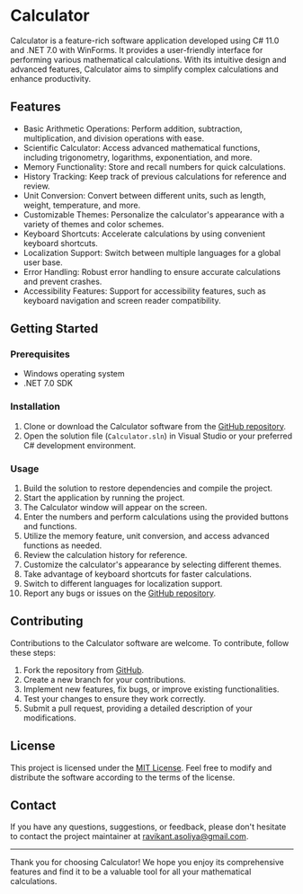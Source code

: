 # Calculator

Calculator is a feature-rich software application developed using C# 11.0 and .NET 7.0 with WinForms. It provides a user-friendly interface for performing various mathematical calculations. With its intuitive design and advanced features, Calculator aims to simplify complex calculations and enhance productivity.

## Features
- Basic Arithmetic Operations: Perform addition, subtraction, multiplication, and division operations with ease.
- Scientific Calculator: Access advanced mathematical functions, including trigonometry, logarithms, exponentiation, and more.
- Memory Functionality: Store and recall numbers for quick calculations.
- History Tracking: Keep track of previous calculations for reference and review.
- Unit Conversion: Convert between different units, such as length, weight, temperature, and more.
- Customizable Themes: Personalize the calculator's appearance with a variety of themes and color schemes.
- Keyboard Shortcuts: Accelerate calculations by using convenient keyboard shortcuts.
- Localization Support: Switch between multiple languages for a global user base.
- Error Handling: Robust error handling to ensure accurate calculations and prevent crashes.
- Accessibility Features: Support for accessibility features, such as keyboard navigation and screen reader compatibility.

## Getting Started
### Prerequisites
- Windows operating system
- .NET 7.0 SDK

### Installation
1. Clone or download the Calculator software from the [GitHub repository](https://github.com/RavikantAsoliya/Calculator.git).
2. Open the solution file (`Calculator.sln`) in Visual Studio or your preferred C# development environment.

### Usage
1. Build the solution to restore dependencies and compile the project.
2. Start the application by running the project.
3. The Calculator window will appear on the screen.
4. Enter the numbers and perform calculations using the provided buttons and functions.
5. Utilize the memory feature, unit conversion, and access advanced functions as needed.
6. Review the calculation history for reference.
7. Customize the calculator's appearance by selecting different themes.
8. Take advantage of keyboard shortcuts for faster calculations.
9. Switch to different languages for localization support.
10. Report any bugs or issues on the [GitHub repository](https://github.com/RavikantAsoliya/Calculator.git).

## Contributing
Contributions to the Calculator software are welcome. To contribute, follow these steps:
1. Fork the repository from [GitHub](https://github.com/RavikantAsoliya/Calculator.git).
2. Create a new branch for your contributions.
3. Implement new features, fix bugs, or improve existing functionalities.
4. Test your changes to ensure they work correctly.
5. Submit a pull request, providing a detailed description of your modifications.

## License
This project is licensed under the [MIT License](LICENSE). Feel free to modify and distribute the software according to the terms of the license.

## Contact
If you have any questions, suggestions, or feedback, please don't hesitate to contact the project maintainer at [ravikant.asoliya@gmail.com](mailto:ravikant.asoliya@gmail.com).

---

Thank you for choosing Calculator! We hope you enjoy its comprehensive features and find it to be a valuable tool for all your mathematical calculations.
